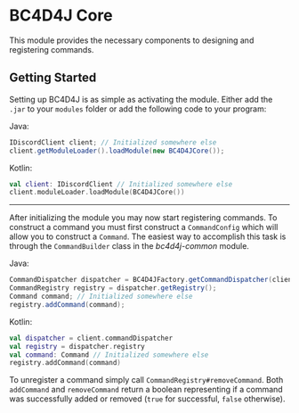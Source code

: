 # BC4D4J Core
This module provides the necessary components to designing and registering commands.

## Getting Started
Setting up BC4D4J is as simple as activating the module. Either add the `.jar` to your `modules` folder or add the
following code to your program:

Java:
```java
IDiscordClient client; // Initialized somewhere else
client.getModuleLoader().loadModule(new BC4D4JCore());
```

Kotlin:
```kotlin
val client: IDiscordClient // Initialized somewhere else
client.moduleLoader.loadModule(BC4D4JCore())
```

***

After initializing the module you may now start registering commands. To construct a command you must first construct a
`CommandConfig` which will allow you to construct a `Command`. The easiest way to accomplish this task is through the
`CommandBuilder` class in the *bc4d4j-common* module.

Java:
```java
CommandDispatcher dispatcher = BC4D4JFactory.getCommandDispatcher(client);
CommandRegistry registry = dispatcher.getRegistry();
Command command; // Initialized somewhere else
registry.addCommand(command);
```

Kotlin:
```kotlin
val dispatcher = client.commandDispatcher
val registry = dispatcher.registry
val command: Command // Initialized somewhere else
registry.addCommand(command)
```

To unregister a command simply call `CommandRegistry#removeCommand`. Both `addCommand` and `removeCommand` return a
boolean representing if a command was successfully added or removed (`true` for successful, `false` otherwise).
